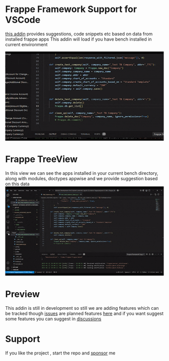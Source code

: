 # Frappe Framework Support for VSCode

[this addin](https://marketplace.visualstudio.com/items?itemName=saivineeth.frappe-vscode) provides suggestions, code snippets etc  based on data from installed frappe apps
This addin will load if you have bench installed in current environment

![Intellisense](docs/gif/frappe_intellisense.gif)

# Frappe TreeView
In this view we can see the apps installed in your current bench directory, along with modules, doctypes appwise and we provide suggestion based on this data
![Tree View](docs/gif/frappe_tree_view.gif)


# Preview
This addin is still in development so still we are adding features which can be tracked though [issues](https://github.com/saivineeth100/frappe-vscode/issues) are planned features [here](https://github.com/users/saivineeth100/projects/1) and if you want suggest some features you can suggest in [discussions](https://github.com/saivineeth100/frappe-vscode/discussions/categories/ideas)

# Support
If you like the project , start the repo and [sponsor](https://github.com/sponsors/saivineeth100) me
